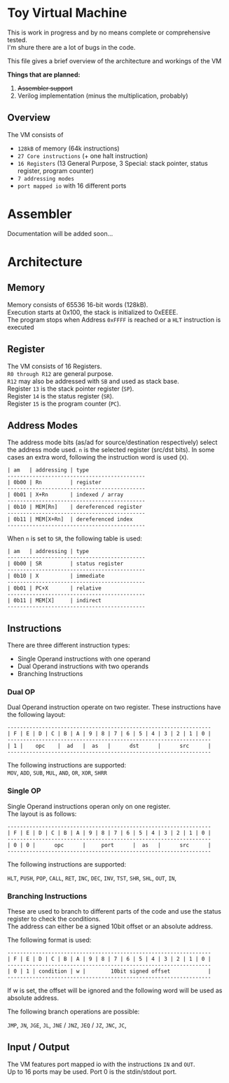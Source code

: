 # Toy Virtual Machine

This is work in progress and by no means complete or comprehensive tested.  
I'm shure there are a lot of bugs in the code.

This file gives a brief overview of the architecture and workings of the VM

**Things that are planned:**  
1. ~~Assembler support~~
2. Verilog implementation (minus the multiplication, probably)


## Overview

The VM consists of
- `128kB` of memory (64k instructions)  
- `27 Core instructions` (+ one halt instruction)
- `16 Registers` (13 General Purpose, 3 Special: stack pointer, status register, program counter)
- `7 addressing modes`
- `port mapped io` with 16 different ports

# Assembler
Documentation will be added soon...

# Architecture
## Memory
Memory consists of 65536 16-bit words (128kB).  
Execution starts at 0x100, the stack is initialized to 0xEEEE.  
The program stops when Address `0xFFFF` is reached or a `HLT` instruction is executed

## Register
The VM consists of 16 Registers.  
`R0 through R12` are general purpose.  
`R12` may also be addressed with `SB` and used as stack base.  
Register `13` is the stack pointer register (`SP`).  
Register `14` is the status register (`SR`).  
Register `15` is the program counter (`PC`).

## Address Modes
The address mode bits (as/ad for source/destination respectively) select the address mode used. `n` is the selected register (src/dst bits).
In some cases an extra word, following the instruction word is used (`X`).  

    | am   | addressing | type     
    --------------------------------------------
    | 0b00 | Rn         | register 
    --------------------------------------------
    | 0b01 | X+Rn       | indexed / array
    --------------------------------------------
    | 0b10 | MEM[Rn]    | dereferenced register
    --------------------------------------------
    | 0b11 | MEM[X+Rn]  | dereferenced index
    --------------------------------------------

When `n` is set to `SR`, the following table is used:

    | am   | addressing | type     
    --------------------------------------------
    | 0b00 | SR         | status register
    --------------------------------------------
    | 0b10 | X          | immediate 
    --------------------------------------------
    | 0b01 | PC+X       | relative
    --------------------------------------------
    | 0b11 | MEM[X]     | indirect
    --------------------------------------------

## Instructions
There are three different instruction types:
- Single Operand instructions with one operand 
- Dual Operand instructions with two operands
- Branching Instructions

### Dual OP
Dual Operand instruction operate on two register. These instructions have the following layout:  

    -----------------------------------------------------------------
    | F | E | D | C | B | A | 9 | 8 | 7 | 6 | 5 | 4 | 3 | 2 | 1 | 0 |
    -----------------------------------------------------------------
    | 1 |    opc    |  ad   |  as   |      dst      |      src      |
    -----------------------------------------------------------------

The following instructions are supported:  
    `MOV`, `ADD`, `SUB`, `MUL`, `AND`, `OR`, `XOR`, `SHRR`

### Single OP
Single Operand instructions operan only on one register.  
The layout is as follows:

    -----------------------------------------------------------------
    | F | E | D | C | B | A | 9 | 8 | 7 | 6 | 5 | 4 | 3 | 2 | 1 | 0 |
    -----------------------------------------------------------------
    | 0 | 0 |      opc      |     port      |  as   |      src      |
    -----------------------------------------------------------------

The following instructions are supported:

`HLT`,
`PUSH`,
`POP`, 
`CALL`, 
`RET`, 
`INC`, 
`DEC`, 
`INV`, 
`TST`, 
`SHR`, 
`SHL`, 
`OUT`, 
`IN`,

### Branching Instructions 
These are used to branch to different parts of the code and use the status register to check the conditions.  
The address can either be a signed 10bit offset or an absolute address.

The following format is used:

    -----------------------------------------------------------------
    | F | E | D | C | B | A | 9 | 8 | 7 | 6 | 5 | 4 | 3 | 2 | 1 | 0 |
    -----------------------------------------------------------------
    | 0 | 1 | condition | w |        10bit signed offset            |
    -----------------------------------------------------------------

If w is set, the offset will be ignored and the following word will be used as absolute address.

The following branch operations are possible:

`JMP`, 
`JN`, 
`JGE`, 
`JL`, 
`JNE` / `JNZ`, 
`JEQ` / `JZ`, 
`JNC`, 
`JC`, 

## Input / Output

The VM features port mapped io with the instructions `IN` and `OUT`.  
Up to 16 ports may be used. Port 0 is the stdin/stdout port.

